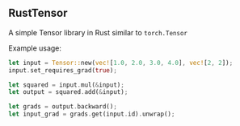 ## RustTensor

A simple Tensor library in Rust similar to `torch.Tensor`

Example usage:

```rust
let input = Tensor::new(vec![1.0, 2.0, 3.0, 4.0], vec![2, 2]);
input.set_requires_grad(true);

let squared = input.mul(&input);
let output = squared.add(&input);

let grads = output.backward();
let input_grad = grads.get(input.id).unwrap();
```
